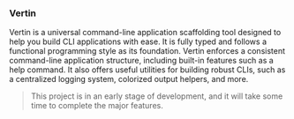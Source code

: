 ### Vertin

Vertin is a universal command-line application scaffolding tool designed to help you build CLI applications with ease. It is fully typed and follows a functional programming style as its foundation. Vertin enforces a consistent command-line application structure, including built-in features such as a help command. It also offers useful utilities for building robust CLIs, such as a centralized logging system, colorized output helpers, and more.

> This project is in an early stage of development, and it will take some time to complete the major features.
